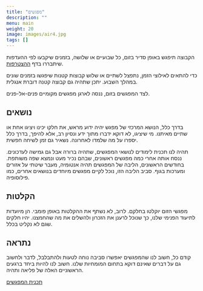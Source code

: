 ```yaml
---
title: "מפגשים"
description: ""
menu: main
weight: 20
image: images/air4.jpg
tags: []
---
```


הקבוצה תיפגש באופן סדיר בזום, כל שבועיים או שלושה, בזמנים שיקבעו לפי ההעדפות שיתבררו בדף [ההצטרפות](/joining).

כדי להתאים לאילוצי הזמן, נתפצל לשתיים או שלוש קבוצות קטנות שיפגשו בזמנים שונים במהלך השבוע. יתכן שתהיה גם קבוצה קטנה דוברת אנגלית.

לצד המפגשים בזום, ננסה לארגן מפגשים מקומיים פנים-אל-פנים.

## נושאים

בדרך כלל, הנושא המרכזי של מפגש יהיה ידוע מראש, את חלקו יכינו ויציגו אחת או שתיים מאיתנו. מי שיציגו, לא דוקא ידברו מתוך ידע ונסיון רב, אלא להיפך, בדרך כלל יספרו על מה שלמדו לאחרונה. נשאיר גם זמן לשיחה חפשית.

תהיה לנו תכנית לימודים לנושאי המפגשים, שתהיה ברורה אבל גם גמישה לעדכונים. ננסח אותה אחרי כמה מפגשים ראשונים, שבהם נכיר מעט ונמצא שפה משותפת. בחודשים הראשונים, הליבה של המפגשים תהיה אנטומיה, מעבר שיטתי על אזורים ומערכות בגוף. סביב הליבה הזו, נוכל לקיים מפגשים מיוחדים בנושאים אחרים, כמו פילוסופיה.

## הקלטות

מפגשי הזום יוקלטו בחלקם. לרוב, לא נשתף את ההקלטות באופן פומבי. הן מיועדות לתיעוד הפנימי שלנו, כך שנוכל לרענן את הזכרון ולהשלים את מה שהחמצנו. יהיו חלקים שגם לא נקליט בכלל.

## נתראה

קודם כל, חשוב לנו שהמפגשים יאפשרו סביבה נוחה לטעות ולהתבלבל, לדבר ולחשוב גם על דברים שאינם דוקא בתחום המומחיות שלנו. חשוב לנו להיות ביחד ברגעים הראשוניים האלה של פליאה ותהיה.

[תכנית המפגשים](../plan)
